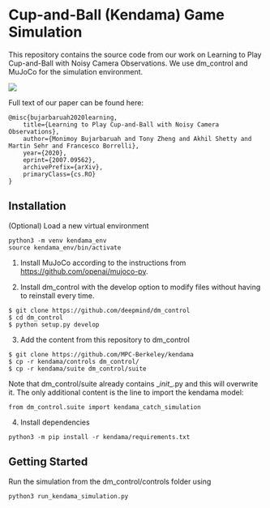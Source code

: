 # Cup-and-Ball (Kendama) Game Simulation

This repository contains the source code from our work on Learning to Play Cup-and-Ball with Noisy Camera Observations. We use dm_control and MuJoCo for the simulation environment. 

![](https://media2.giphy.com/media/WsvZkkNLGjUdpBAKux/giphy.gif)

Full text of our paper can be found here:
```
@misc{bujarbaruah2020learning,
    title={Learning to Play Cup-and-Ball with Noisy Camera Observations},
    author={Monimoy Bujarbaruah and Tony Zheng and Akhil Shetty and Martin Sehr and Francesco Borrelli},
    year={2020},
    eprint={2007.09562},
    archivePrefix={arXiv},
    primaryClass={cs.RO}
}
```
## Installation
(Optional) Load a new virtual environment
```
python3 -m venv kendama_env
source kendama_env/bin/activate
```

1) Install MuJoCo according to the instructions from https://github.com/openai/mujoco-py.

2) Install dm_control with the develop option to modify files without having to reinstall every time.
```
$ git clone https://github.com/deepmind/dm_control
$ cd dm_control
$ python setup.py develop
```

3) Add the content from this repository to dm_control
```
$ git clone https://github.com/MPC-Berkeley/kendama
$ cp -r kendama/controls dm_control/
$ cp -r kendama/suite dm_control/suite
```
Note that dm_control/suite already contains \__init__.py and this will overwrite it. The only additional content is the line to import the kendama model:
```
from dm_control.suite import kendama_catch_simulation
```

4) Install dependencies
```
python3 -m pip install -r kendama/requirements.txt
```

## Getting Started

Run the simulation from the dm_control/controls folder using
```
python3 run_kendama_simulation.py
```